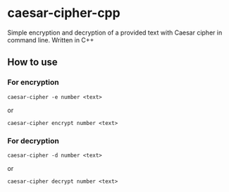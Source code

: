 # caesar-cipher-cpp

Simple encryption and decryption of a provided text with Caesar cipher in command line. Written in C++

## How to use

### For encryption

    caesar-cipher -e number <text>
or
    
    caesar-cipher encrypt number <text>
  
### For decryption

    caesar-cipher -d number <text>
or

    caesar-cipher decrypt number <text>
